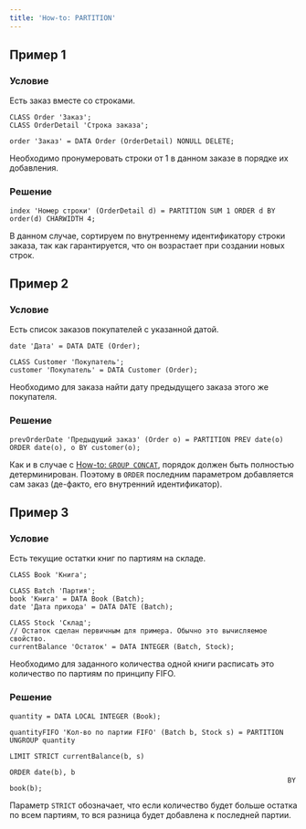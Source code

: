 ```yaml
---
title: 'How-to: PARTITION'
---
```


## Пример 1

### Условие

Есть заказ вместе со строками.

```lsf
CLASS Order 'Заказ';
CLASS OrderDetail 'Строка заказа';

order 'Заказ' = DATA Order (OrderDetail) NONULL DELETE;
```

Необходимо пронумеровать строки от 1 в данном заказе в порядке их добавления.

### Решение

```lsf
index 'Номер строки' (OrderDetail d) = PARTITION SUM 1 ORDER d BY order(d) CHARWIDTH 4;
```

В данном случае, сортируем по внутреннему идентификатору строки заказа, так как гарантируется, что он возрастает при создании новых строк.

## Пример 2

### Условие

Есть список заказов покупателей с указанной датой.

```lsf
date 'Дата' = DATA DATE (Order);

CLASS Customer 'Покупатель';
customer 'Покупатель' = DATA Customer (Order);
```

Необходимо для заказа найти дату предыдущего заказа этого же покупателя.

### Решение

```lsf
prevOrderDate 'Предыдущий заказ' (Order o) = PARTITION PREV date(o) ORDER date(o), o BY customer(o);
```

Как и в случае с [How-to: `GROUP CONCAT`](How-to_GROUP_CONCAT.md), порядок должен быть полностью детерминирован. Поэтому в `ORDER` последним параметром добавляется сам заказ (де-факто, его внутренний идентификатор).

## Пример 3

### Условие

Есть текущие остатки книг по партиям на складе.

```lsf
CLASS Book 'Книга';

CLASS Batch 'Партия';
book 'Книга' = DATA Book (Batch);
date 'Дата прихода' = DATA DATE (Batch);

CLASS Stock 'Склад';
// Остаток сделан первичным для примера. Обычно это вычисляемое свойство.
currentBalance 'Остаток' = DATA INTEGER (Batch, Stock); 
```

Необходимо для заданного количества одной книги расписать это количество по партиям по принципу FIFO.

### Решение

```lsf
quantity = DATA LOCAL INTEGER (Book);

quantityFIFO 'Кол-во по партии FIFO' (Batch b, Stock s) = PARTITION UNGROUP quantity
                                                                    LIMIT STRICT currentBalance(b, s)
                                                                    ORDER date(b), b
                                                                    BY book(b);
```

Параметр `STRICT` обозначает, что если количество будет больше остатка по всем партиям, то вся разница будет добавлена к последней партии.  
  
